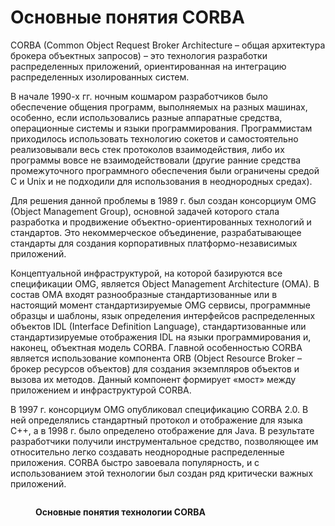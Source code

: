 # Основные понятия CORBA

CORBA (Common Object Request Broker Architecture – общая архитектура брокера объектных запросов) – это технология разработки распределенных приложений, ориентированная на интеграцию распределенных изолированных систем.&#x20;

В начале 1990-х гг. ночным кошмаром разработчиков было обеспечение общения программ, выполняемых на разных машинах, особенно, если использовались разные аппаратные средства, операционные системы и языки программирования. Программистам приходилось использовать технологию сокетов и самостоятельно реализовывали весь стек протоколов взаимодействия, либо их программы вовсе не взаимодействовали (другие ранние средства промежуточного программного обеспечения были ограничены средой C и Unix и не подходили для использования в неоднородных средах).&#x20;

Для решения данной проблемы в 1989 г. был создан консорциум OMG (Object Management Group), основной задачей которого стала разработка и продвижение объектно-ориентированных технологий и стандартов. Это некоммерческое объединение, разрабатывающее стандарты для создания корпоративных платформо-независимых приложений.&#x20;

Концептуальной инфраструктурой, на которой базируются все спецификации OMG, является Object Management Architecture (OMA). В состав OMA входят разнообразные стандартизованные или в настоящий момент стандартизируемые OMG сервисы, программные образцы и шаблоны, язык определения интерфейсов распределенных объектов IDL (Interface Definition Language), стандартизованные или стандартизируемые отображения IDL на языки программирования и, наконец, объектная модель CORBA. Главной особенностью CORBA является использование компонента ORB (Object Resource Broker – брокер ресурсов объектов) для создания экземпляров объектов и вызова их методов. Данный компонент формирует «мост» между приложением и инфраструктурой CORBA.&#x20;

В 1997 г. консорциум OMG опубликовал спецификацию CORBA 2.0. В ней определялись стандартный протокол и отображение для языка C++, а в 1998 г. было определено отображение для Java. В результате разработчики получили инструментальное средство, позволяющее им относительно легко создавать неоднородные распределенные приложения. CORBA быстро завоевала популярность, и с использованием этой технологии был создан ряд критически важных приложений.

<figure><img src="../../.gitbook/assets/Снимок экрана 2024-05-16 в 10.49.55.png" alt=""><figcaption><p><strong>Основные понятия технологии CORBA</strong></p></figcaption></figure>
